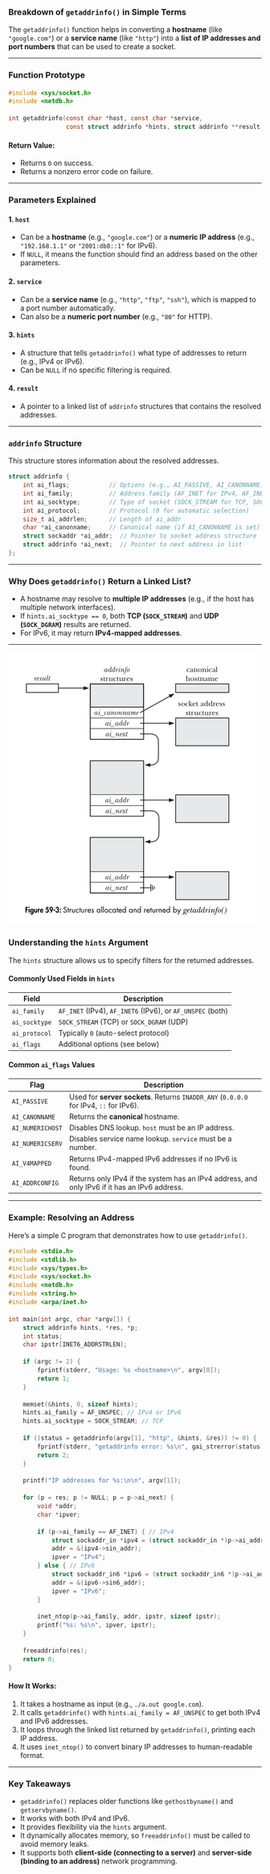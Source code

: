 ### **Breakdown of `getaddrinfo()` in Simple Terms**

The `getaddrinfo()` function helps in converting a **hostname** (like `"google.com"`) or a **service name** (like `"http"`) into a **list of IP addresses and port numbers** that can be used to create a socket.

---

### **Function Prototype**

```c
#include <sys/socket.h>
#include <netdb.h>

int getaddrinfo(const char *host, const char *service,
                const struct addrinfo *hints, struct addrinfo **result);
```

#### **Return Value:**

- Returns `0` on success.
- Returns a nonzero error code on failure.

---

### **Parameters Explained**

#### **1. `host`**

- Can be a **hostname** (e.g., `"google.com"`) or a **numeric IP address** (e.g., `"192.168.1.1"` or `"2001:db8::1"` for IPv6).
- If `NULL`, it means the function should find an address based on the other parameters.

#### **2. `service`**

- Can be a **service name** (e.g., `"http"`, `"ftp"`, `"ssh"`), which is mapped to a port number automatically.
- Can also be a **numeric port number** (e.g., `"80"` for HTTP).

#### **3. `hints`**

- A structure that tells `getaddrinfo()` what type of addresses to return (e.g., IPv4 or IPv6).
- Can be `NULL` if no specific filtering is required.

#### **4. `result`**

- A pointer to a linked list of `addrinfo` structures that contains the resolved addresses.

---

### **`addrinfo` Structure**

This structure stores information about the resolved addresses.

```c
struct addrinfo {
    int ai_flags;           // Options (e.g., AI_PASSIVE, AI_CANONNAME)
    int ai_family;          // Address family (AF_INET for IPv4, AF_INET6 for IPv6)
    int ai_socktype;        // Type of socket (SOCK_STREAM for TCP, SOCK_DGRAM for UDP)
    int ai_protocol;        // Protocol (0 for automatic selection)
    size_t ai_addrlen;      // Length of ai_addr
    char *ai_canonname;     // Canonical name (if AI_CANONNAME is set)
    struct sockaddr *ai_addr;  // Pointer to socket address structure
    struct addrinfo *ai_next;  // Pointer to next address in list
};
```

---

### **Why Does `getaddrinfo()` Return a Linked List?**

- A hostname may resolve to **multiple IP addresses** (e.g., if the host has multiple network interfaces).
- If `hints.ai_socktype == 0`, both **TCP (`SOCK_STREAM`)** and **UDP (`SOCK_DGRAM`)** results are returned.
- For IPv6, it may return **IPv4-mapped addresses**.

---

![result](./assets/getaddrinfo.png)

### **Understanding the `hints` Argument**

The `hints` structure allows us to specify filters for the returned addresses.

#### **Commonly Used Fields in `hints`**

| Field         | Description                                                |
| ------------- | ---------------------------------------------------------- |
| `ai_family`   | `AF_INET` (IPv4), `AF_INET6` (IPv6), or `AF_UNSPEC` (both) |
| `ai_socktype` | `SOCK_STREAM` (TCP) or `SOCK_DGRAM` (UDP)                  |
| `ai_protocol` | Typically `0` (auto-select protocol)                       |
| `ai_flags`    | Additional options (see below)                             |

#### **Common `ai_flags` Values**

| Flag             | Description                                                                                   |
| ---------------- | --------------------------------------------------------------------------------------------- |
| `AI_PASSIVE`     | Used for **server sockets**. Returns `INADDR_ANY` (`0.0.0.0` for IPv4, `::` for IPv6).        |
| `AI_CANONNAME`   | Returns the **canonical** hostname.                                                           |
| `AI_NUMERICHOST` | Disables DNS lookup. `host` must be an IP address.                                            |
| `AI_NUMERICSERV` | Disables service name lookup. `service` must be a number.                                     |
| `AI_V4MAPPED`    | Returns IPv4-mapped IPv6 addresses if no IPv6 is found.                                       |
| `AI_ADDRCONFIG`  | Returns only IPv4 if the system has an IPv4 address, and only IPv6 if it has an IPv6 address. |

---

### **Example: Resolving an Address**

Here’s a simple C program that demonstrates how to use `getaddrinfo()`.

```c
#include <stdio.h>
#include <stdlib.h>
#include <sys/types.h>
#include <sys/socket.h>
#include <netdb.h>
#include <string.h>
#include <arpa/inet.h>

int main(int argc, char *argv[]) {
    struct addrinfo hints, *res, *p;
    int status;
    char ipstr[INET6_ADDRSTRLEN];

    if (argc != 2) {
        fprintf(stderr, "Usage: %s <hostname>\n", argv[0]);
        return 1;
    }

    memset(&hints, 0, sizeof hints);
    hints.ai_family = AF_UNSPEC; // IPv4 or IPv6
    hints.ai_socktype = SOCK_STREAM; // TCP

    if ((status = getaddrinfo(argv[1], "http", &hints, &res)) != 0) {
        fprintf(stderr, "getaddrinfo error: %s\n", gai_strerror(status));
        return 2;
    }

    printf("IP addresses for %s:\n\n", argv[1]);

    for (p = res; p != NULL; p = p->ai_next) {
        void *addr;
        char *ipver;

        if (p->ai_family == AF_INET) { // IPv4
            struct sockaddr_in *ipv4 = (struct sockaddr_in *)p->ai_addr;
            addr = &(ipv4->sin_addr);
            ipver = "IPv4";
        } else { // IPv6
            struct sockaddr_in6 *ipv6 = (struct sockaddr_in6 *)p->ai_addr;
            addr = &(ipv6->sin6_addr);
            ipver = "IPv6";
        }

        inet_ntop(p->ai_family, addr, ipstr, sizeof ipstr);
        printf("%s: %s\n", ipver, ipstr);
    }

    freeaddrinfo(res);
    return 0;
}
```

#### **How It Works:**

1. It takes a hostname as input (e.g., `./a.out google.com`).
2. It calls `getaddrinfo()` with `hints.ai_family = AF_UNSPEC` to get both IPv4 and IPv6 addresses.
3. It loops through the linked list returned by `getaddrinfo()`, printing each IP address.
4. It uses `inet_ntop()` to convert binary IP addresses to human-readable format.

---

### **Key Takeaways**

- `getaddrinfo()` replaces older functions like `gethostbyname()` and `getservbyname()`.
- It works with both IPv4 and IPv6.
- It provides flexibility via the `hints` argument.
- It dynamically allocates memory, so `freeaddrinfo()` must be called to avoid memory leaks.
- It supports both **client-side (connecting to a server)** and **server-side (binding to an address)** network programming.
